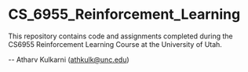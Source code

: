 # CS_6955_Reinforcement_Learning

This repository contains code and assignments completed during the CS6955 Reinforcement Learning Course at the University of Utah.

-- Atharv Kulkarni (athkulk@unc.edu)